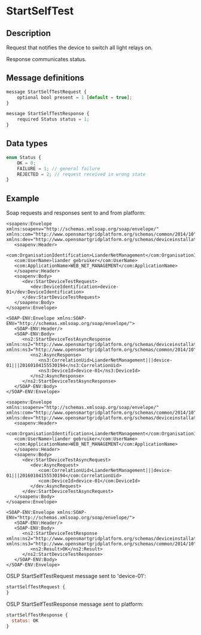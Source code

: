 <!--
SPDX-FileCopyrightText: Contributors to the Documentation project

SPDX-License-Identifier: Apache-2.0
-->

# StartSelfTest

## Description

Request that notifies the device to switch all light relays on.

Response communicates status.

## Message definitions

```javascript
message StartSelfTestRequest {
    optional bool present = 1 [default = true];
}

message StartSelfTestResponse {
    required Status status = 1;
}
```

## Data types

```javascript
enum Status {
    OK = 0;
    FAILURE = 1; // general failure
    REJECTED = 2; // request received in wrong state
}
```

## Example

Soap requests and responses sent to and from platform:

```markup
<soapenv:Envelope xmlns:soapenv="http://schemas.xmlsoap.org/soap/envelope/" xmlns:com="http://www.opensmartgridplatform.org/schemas/common/2014/10" xmlns:dev="http://www.opensmartgridplatform.org/schemas/deviceinstallation/2014/10">
   <soapenv:Header>
   <com:OrganisationIdentification>LianderNetManagement</com:OrganisationIdentification>
   <com:UserName>liander gebruiker</com:UserName>
   <com:ApplicationName>WEB_NET_MANAGEMENT</com:ApplicationName>
   </soapenv:Header>
   <soapenv:Body>
      <dev:StartDeviceTestRequest>
         <dev:DeviceIdentification>device-01</dev:DeviceIdentification>
      </dev:StartDeviceTestRequest>
   </soapenv:Body>
</soapenv:Envelope>

<SOAP-ENV:Envelope xmlns:SOAP-ENV="http://schemas.xmlsoap.org/soap/envelope/">
   <SOAP-ENV:Header/>
   <SOAP-ENV:Body>
      <ns2:StartDeviceTestAsyncResponse xmlns:ns2="http://www.opensmartgridplatform.org/schemas/deviceinstallation/2014/10" xmlns:ns3="http://www.opensmartgridplatform.org/schemas/common/2014/10">
         <ns2:AsyncResponse>
            <ns3:CorrelationUid>LianderNetManagement|||device-01|||20160104155530194</ns3:CorrelationUid>
            <ns3:DeviceId>device-01</ns3:DeviceId>
         </ns2:AsyncResponse>
      </ns2:StartDeviceTestAsyncResponse>
   </SOAP-ENV:Body>
</SOAP-ENV:Envelope>

<soapenv:Envelope xmlns:soapenv="http://schemas.xmlsoap.org/soap/envelope/" xmlns:com="http://www.opensmartgridplatform.org/schemas/common/2014/10" xmlns:dev="http://www.opensmartgridplatform.org/schemas/deviceinstallation/2014/10">
   <soapenv:Header>
   <com:OrganisationIdentification>LianderNetManagement</com:OrganisationIdentification>
   <com:UserName>liander gebruiker</com:UserName>
   <com:ApplicationName>WEB_NET_MANAGEMENT</com:ApplicationName>
   </soapenv:Header>
   <soapenv:Body>
      <dev:StartDeviceTestAsyncRequest>
         <dev:AsyncRequest>
            <com:CorrelationUid>LianderNetManagement|||device-01|||20160104155530194</com:CorrelationUid>
            <com:DeviceId>device-01</com:DeviceId>
         </dev:AsyncRequest>
      </dev:StartDeviceTestAsyncRequest>
   </soapenv:Body>
</soapenv:Envelope>

<SOAP-ENV:Envelope xmlns:SOAP-ENV="http://schemas.xmlsoap.org/soap/envelope/">
   <SOAP-ENV:Header/>
   <SOAP-ENV:Body>
      <ns2:StartDeviceTestResponse xmlns:ns2="http://www.opensmartgridplatform.org/schemas/deviceinstallation/2014/10" xmlns:ns3="http://www.opensmartgridplatform.org/schemas/common/2014/10">
         <ns2:Result>OK</ns2:Result>
      </ns2:StartDeviceTestResponse>
   </SOAP-ENV:Body>
</SOAP-ENV:Envelope>
```

OSLP StartSelfTestRequest message sent to 'device-01':

```javascript
startSelfTestRequest {
}
```

OSLP StartSelfTestResponse message sent to platform:

```javascript
startSelfTestResponse {
  status: OK
}
```

